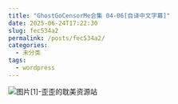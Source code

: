 ```yaml
---
title: "GhostGoCensorMe合集 04-06[自译中文字幕]"
date: 2025-06-24T17:22:30
slug: fec534a2
permalink: /posts/fec534a2/
categories:
  - 未分类
tags:
  - wordpress
---
```


![图片[1]-歪歪的耽美资源站](/images/wp/fec534a2-56390761.jpg)
